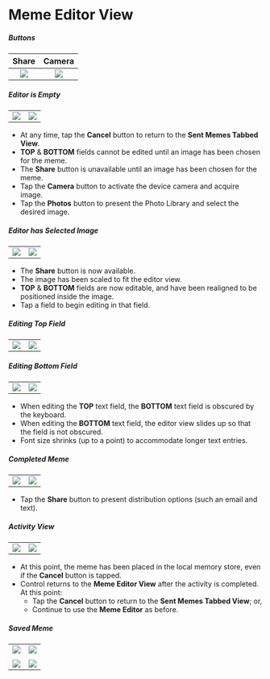 # Meme Editor View

##### Buttons
| Share | Camera |
| :---: | :---: |
| ![][ShareButton] | ![][CameraButton] | 

##### Editor is Empty
| | |
| :---: | :---: |
| ![][EmptyPT] | ![][EmptyLS] | 

* At any time, tap the **Cancel** button to return to the **Sent Memes Tabbed View**.
* **TOP** & **BOTTOM** fields cannot be edited until an image has been chosen for the meme.
* The **Share** button is unavailable until an image has been chosen for the meme.
* Tap the **Camera** button to activate the device camera and acquire image.
* Tap the **Photos** button to present the Photo Library and select the desired image.

##### Editor has Selected Image
| | |
| :---: | :---: |
| ![][NewMemePT] | ![][NewMemeLS] | 

* The **Share** button is now available.
* The image has been scaled to fit the editor view.
* **TOP** & **BOTTOM** fields are now editable, and have been realigned to be positioned inside the image.  
* Tap a field to begin editing in that field.

##### Editing Top Field
| | |
| :---: | :---: |
| ![][EditingTopPT] | ![][EditingTopLS] | 

##### Editing Bottom Field
| | |
| :---: | :---: |
| ![][EditingBottomPT] | ![][EditingBottomLS] | 

* When editing the **TOP** text field, the **BOTTOM** text field is obscured by the keyboard.
* When editing the **BOTTOM** text field, the editor view slides up so that the field is not obscured.
* Font size shrinks (up to a point) to accommodate longer text entries.

##### Completed Meme
| | |
| :---: | :---: |
| ![][FinishedMemePT] | ![][FinishedMemeLS] | 

* Tap the **Share** button to present distribution options (such an email and text).

##### Activity View
| | |
| :---: | :---: |
| ![][ActivityViewPT] | ![][ActivityViewLS] | 

* At this point, the meme has been placed in the local memory store, even if the **Cancel** button is tapped.
* Control returns to the **Meme Editor View** after the activity is completed.  At this point:
  - Tap the **Cancel** button to return to the **Sent Memes Tabbed View**;  or,
  - Continue to use the **Meme Editor** as before.

##### Saved Meme
| | |
| :---: | :---: |
| ![][NewMemeTablePT] | ![][NewMemeTableLS] | 
| | |
| ![][NewMemeCollectionPT] | ![][NewMemeCollectionLS] | 





[ActivityViewLS]:      ../images/MemeEditorActivityViewLS.png
[ActivityViewPT]:      ../images/MemeEditorActivityViewPT.png
[CameraButton]:        ../images/CameraButtonIcon_50.png
[EditingBottomLS]:     ../images/MemeEditorEditingBottomLS.png
[EditingBottomPT]:     ../images/MemeEditorEditingBottomPT.png
[EditingTopLS]:        ../images/MemeEditorEditingTopLS.png
[EditingTopPT]:        ../images/MemeEditorEditingTopPT.png
[EmptyLS]:             ../images/MemeEditorEmptyLS.png
[EmptyPT]:             ../images/MemeEditorEmptyPT.png
[FinishedMemeLS]:      ../images/MemeEditorFinishedMemeLS.png
[FinishedMemePT]:      ../images/MemeEditorFinishedMemePT.png
[NewMemeCollectionLS]: ../images/SentMemesNewMemeCollectionLS.png
[NewMemeCollectionPT]: ../images/SentMemesNewMemeCollectionPT.png
[NewMemeLS]:           ../images/MemeEditorNewMemeLS.png
[NewMemePT]:           ../images/MemeEditorNewMemePT.png
[NewMemeTableLS]:      ../images/SentMemesNewMemeTableLS.png
[NewMemeTablePT]:      ../images/SentMemesNewMemeTablePT.png
[ShareButton]:         ../images/ShareButtonIcon_50.png